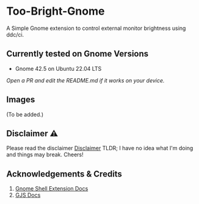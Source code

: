 # Too-Bright-Gnome

A Simple Gnome extension to control external monitor brightness using ddc/ci.

## Currently tested on Gnome Versions

- Gnome 42.5 on Ubuntu 22.04 LTS

*Open a PR and edit the README.md if it works on your device.*

## Images

(To be added.)

## Disclaimer ⚠️

Please read the disclaimer [Disclaimer](./DISCLAIMER.md)
TLDR; I have no idea what I'm doing and things may break.
Cheers!

## Acknowledgements & Credits

1. [Gnome Shell Extension Docs](https://wiki.gnome.org/Projects/GnomeShell/Extensions)
2. [GJS Docs](https://gjs.guide/extensions/development/creating.html#gnome-extensions-tool)
